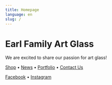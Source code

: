 ```yaml
---
title: Homepage
language: en
slug: /
---
```


# Earl Family Art Glass

We are excited to share our passion for art glass!

[Shop](https://www.etsy.com/shop/EarlFamilyArtGlass/) &bull; [News](/posts/) &bull; [Portfolio](/photos/) &bull; [Contact Us](/contact/)

[Facebook](https://www.facebook.com/groups/176107779987558/) &bull; [Instagram](https://www.instagram.com/earlfamilyartglass)

<!--
[Shop](/posts/) &bull; [News](/categories/) &bull; [Portfolio](/tags/)

[Facebook](/photos/) &bull; [Etsy](/projects/)


[Facebook](https://www.facebook.com/earlfamilyartglass/)
-->
